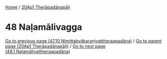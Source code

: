 
[Home](/) / [20Ap1 Therāpadānapāḷi](../20Ap1.md)

# 48 Naḷamālivagga


[Go to previous page (47.10 Nimittabyākaraṇiyattheraapadāna)](47/47.10.md) / [Go to parent page (20Ap1 Therāpadānapāḷi)](0.md) / [Go to next page (48.1 Naḷamāliyattheraapadāna)](48/48.1.md)


